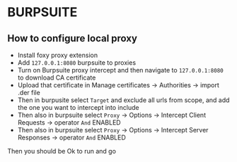 # BURPSUITE

## How to configure local proxy

- Install foxy proxy extension
- Add `127.0.0.1:8080` burpsuite to proxies
- Turn on Burpsuite proxy intercept and then navigate to `127.0.0.1:8080` to download CA certificate
- Upload that certificate in Manage certificates -> Authorities -> import .der file
- Then in burpusite select `Target` and exclude all urls from scope, and add the one you want to intercept into include
- Then also in burpsuite select `Proxy` -> Options -> Intercept Client Requests -> operator `And` ENABLED
- Then also in burpsuite select `Proxy` -> Options -> Intercept Server Responses -> operator `And` ENABLED

Then you should be Ok to run and go
